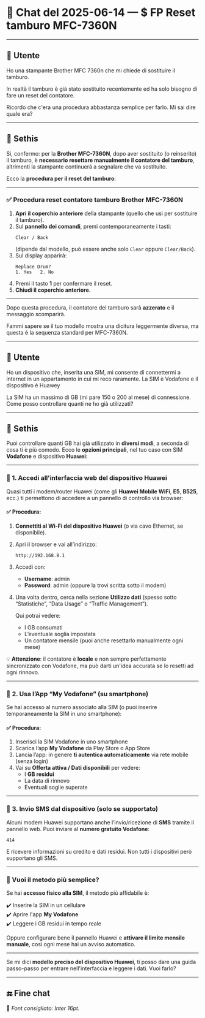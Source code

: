 # 📅 Chat del 2025-06-14 — $ FP Reset tamburo MFC-7360N

---

## 👤 **Utente**

Ho una stampante Brother MFC 7360n che mi chiede di sostituire il tamburo.

In realtà il tamburo è già stato sostituito recentemente ed ha solo bisogno di fare un reset del contatore.

Ricordo che c'era una procedura abbastanza semplice per farlo. Mi sai dire quale era?

---

## 🤖 **Sethis**

Sì, confermo: per la **Brother MFC-7360N**, dopo aver sostituito (o reinserito) il tamburo, è **necessario resettare manualmente il contatore del tamburo**, altrimenti la stampante continuerà a segnalare che va sostituito.

Ecco la **procedura per il reset del tamburo**:

---

### ✅ Procedura reset contatore tamburo Brother MFC-7360N

1. **Apri il coperchio anteriore** della stampante (quello che usi per sostituire il tamburo).
2. Sul **pannello dei comandi**, premi contemporaneamente i tasti:
   ```
   Clear / Back
   ```
   (dipende dal modello, può essere anche solo `Clear` oppure `Clear/Back`).
3. Sul display apparirà:
   ```
   Replace Drum?
   1. Yes   2. No
   ```
4. Premi il tasto **1** per confermare il reset.
5. **Chiudi il coperchio anteriore**.

---

Dopo questa procedura, il contatore del tamburo sarà **azzerato** e il messaggio scomparirà.

Fammi sapere se il tuo modello mostra una dicitura leggermente diversa, ma questa è la sequenza standard per MFC-7360N.

---

## 👤 **Utente**

Ho un dispositivo che, inserita una SIM, mi consente di connettermi a internet in un appartamento in cui mi reco raramente.
La SIM è Vodafone e il dispositivo è Huawey

La SIM ha un massimo di GB (mi pare 150 o 200 al mese) di connessione. 
Come posso controllare quanti ne ho già utilizzati?

---

## 🤖 **Sethis**

Puoi controllare quanti GB hai già utilizzato in **diversi modi**, a seconda di cosa ti è più comodo. Ecco le **opzioni principali**, nel tuo caso con SIM **Vodafone** e dispositivo **Huawei**:

---

### 🔎 **1. Accedi all'interfaccia web del dispositivo Huawei**

Quasi tutti i modem/router Huawei (come gli **Huawei Mobile WiFi**, **E5**, **B525**, ecc.) ti permettono di accedere a un pannello di controllo via browser:

#### ✅ Procedura:

1. **Connettiti al Wi-Fi del dispositivo Huawei** (o via cavo Ethernet, se disponibile).
2. Apri il browser e vai all’indirizzo:

   ```
   http://192.168.8.1
   ```

3. Accedi con:
   - **Username**: admin
   - **Password**: admin (oppure la trovi scritta sotto il modem)

4. Una volta dentro, cerca nella sezione **Utilizzo dati** (spesso sotto “Statistiche”, “Data Usage” o “Traffic Management”).

   Qui potrai vedere:
   - I GB consumati
   - L’eventuale soglia impostata
   - Un contatore mensile (puoi anche resettarlo manualmente ogni mese)

💡 **Attenzione**: il contatore è **locale** e non sempre perfettamente sincronizzato con Vodafone, ma può darti un'idea accurata se lo resetti ad ogni rinnovo.

---

### 📱 **2. Usa l’App “My Vodafone” (su smartphone)**

Se hai accesso al numero associato alla SIM (o puoi inserire temporaneamente la SIM in uno smartphone):

#### ✅ Procedura:

1. Inserisci la SIM Vodafone in uno smartphone
2. Scarica l’app **My Vodafone** da Play Store o App Store
3. Lancia l’app: in genere **ti autentica automaticamente** via rete mobile (senza login)
4. Vai su **Offerta attiva / Dati disponibili** per vedere:
   - I **GB residui**
   - La data di rinnovo
   - Eventuali soglie superate

---

### 📩 **3. Invio SMS dal dispositivo (solo se supportato)**

Alcuni modem Huawei supportano anche l’invio/ricezione di **SMS** tramite il pannello web. Puoi inviare al **numero gratuito Vodafone**:

```
414
```

E ricevere informazioni su credito e dati residui. Non tutti i dispositivi però supportano gli SMS.

---

### 💬 Vuoi il metodo più semplice?

Se hai **accesso fisico alla SIM**, il metodo più affidabile è:

✔️ Inserire la SIM in un cellulare  
✔️ Aprire l'app **My Vodafone**  
✔️ Leggere i GB residui in tempo reale

Oppure configurare bene il pannello Huawei e **attivare il limite mensile manuale**, così ogni mese hai un avviso automatico.

---

Se mi dici **modello preciso del dispositivo Huawei**, ti posso dare una guida passo-passo per entrare nell'interfaccia e leggere i dati. Vuoi farlo?

---

## 🔚 Fine chat

📌 *Font consigliato: Inter 16pt.*
